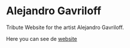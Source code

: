 # Alejandro Gavriloff
Tribute Website for the artist Alejandro Gavriloff.

Here you can see de [website](https://nahueluboldi.github.io/alejandro-gavriloff)
